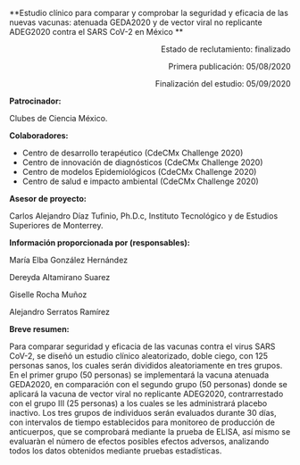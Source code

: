 **Estudio clínico para comparar y comprobar la seguridad y eficacia de las nuevas vacunas: atenuada GEDA2020 y de vector viral no replicante ADEG2020 contra el SARS CoV-2 en México  **

<p style="text-align: right">
Estado de reclutamiento: finalizado</p>


<p style="text-align: right">
Primera publicación: 05/08/2020</p>


<p style="text-align: right">
Finalización del estudio: 05/09/2020</p>


**Patrocinador:**

Clubes de Ciencia México.

**Colaboradores:**



*   Centro de desarrollo terapéutico (CdeCMx Challenge 2020)
*   Centro de innovación de diagnósticos (CdeCMx Challenge 2020)
*   Centro de modelos Epidemiológicos (CdeCMx Challenge 2020)
*   Centro de salud e impacto ambiental (CdeCMx Challenge 2020)

**Asesor de proyecto:**

Carlos Alejandro Díaz Tufinio, Ph.D.c, Instituto Tecnológico y de Estudios Superiores de Monterrey.

**Información proporcionada por (responsables):**

María Elba González Hernández

Dereyda Altamirano Suarez

Giselle Rocha Muñoz

Alejandro Serratos Ramírez

**Breve resumen:**

Para comparar seguridad y eficacia de las vacunas contra el virus SARS CoV-2, se diseñó un estudio clínico  aleatorizado, doble ciego, con 125 personas sanos, los cuales serán divididos aleatoriamente en tres grupos. En el primer grupo (50 personas) se implementará la vacuna atenuada GEDA2020, en comparación con el segundo grupo (50 personas) donde se aplicará la vacuna de vector viral no replicante ADEG2020, contrarrestado con el grupo III (25 personas) a los cuales se les administrará placebo inactivo. Los tres grupos de individuos serán evaluados durante 30 días, con intervalos de tiempo establecidos para monitoreo de producción de anticuerpos, que se comprobará mediante la prueba de ELISA, así mismo se evaluaràn el número de efectos posibles efectos adversos, analizando todos los datos obtenidos mediante pruebas estadísticas.
